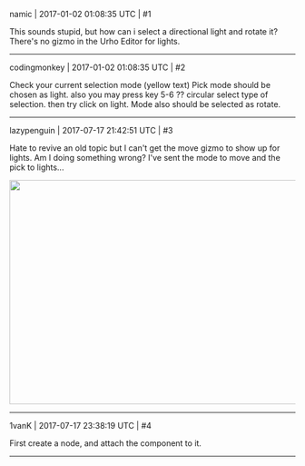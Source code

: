 namic | 2017-01-02 01:08:35 UTC | #1

This sounds stupid, but how can i select a directional light and rotate it? There's no gizmo in the Urho Editor for lights.

-------------------------

codingmonkey | 2017-01-02 01:08:35 UTC | #2

Check your current selection mode (yellow text) Pick mode should be chosen as light. also you may press key 5-6 ?? circular select type of selection.
then try click on light. Mode also should be selected as rotate.

-------------------------

lazypenguin | 2017-07-17 21:42:51 UTC | #3

Hate to revive an old topic but I can't get the move gizmo to show up for lights. Am I doing something wrong? I've sent the mode to move and the pick to lights...

<img src="//cdck-file-uploads-global.s3.dualstack.us-west-2.amazonaws.com/standard17/uploads/urho3d/original/1X/3bcc7b5af94890577f4d13b0be829865c874b10a.jpg" width="690" height="395">

-------------------------

1vanK | 2017-07-17 23:38:19 UTC | #4

First create a node, and attach the component to it.

-------------------------

